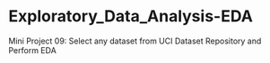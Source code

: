 # Exploratory_Data_Analysis-EDA
Mini Project 09: Select any dataset from UCI Dataset Repository and  Perform EDA
